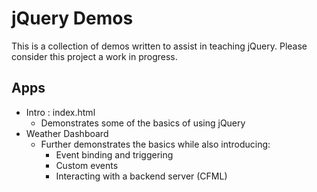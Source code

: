 # jQuery Demos

This is a collection of demos written to assist in teaching jQuery.  Please consider this project a work in progress.

## Apps

- Intro : index.html
	- Demonstrates some of the basics of using jQuery
- Weather Dashboard
	- Further demonstrates the basics while also introducing:
		- Event binding and triggering
		- Custom events
		- Interacting with a backend server (CFML)
		